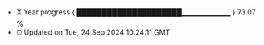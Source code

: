 - ⏳ Year progress { █████████████████████▁▁▁▁▁▁▁▁▁ } 73.07 %
- ⏰ Updated on Tue, 24 Sep 2024 10:24:11 GMT

